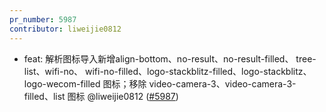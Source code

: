 ```yaml
---
pr_number: 5987
contributor: liweijie0812
---
```


- feat: 解析图标导入新增align-bottom、no-result、no-result-filled、 tree-list、wifi-no、 wifi-no-filled、logo-stackblitz-filled、logo-stackblitz、logo-wecom-filled 图标；移除 video-camera-3、video-camera-3-filled、list 图标 @liweijie0812 ([#5987](https://github.com/Tencent/tdesign-vue-next/pull/5987))
